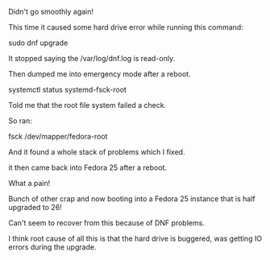 Didn't go smoothly again!

This time it caused some hard drive error while running this command:

sudo dnf upgrade

It stopped saying the /var/log/dnf.log is read-only.

Then dumped me into emergency mode after a reboot.

systemctl status systemd-fsck-root

Told me that the root file system failed a check.

So ran:

fsck /dev/mapper/fedora-root

And it found a whole stack of problems which I fixed.

it then came back into Fedora 25 after a reboot.

What a pain!

Bunch of other crap and now booting into a Fedora 25 instance that is half upgraded to 26!

Can't seem to recover from this because of DNF problems.

I think root cause of all this is that the hard drive is buggered, was getting IO errors during the upgrade.
